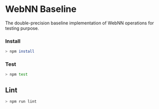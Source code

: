 # WebNN Baseline

The double-precision baseline implementation of WebNN operations for testing purpose.

### Install

```sh
> npm install
```

### Test
```sh
> npm test
```

## Lint

```sh
> npm run lint
```